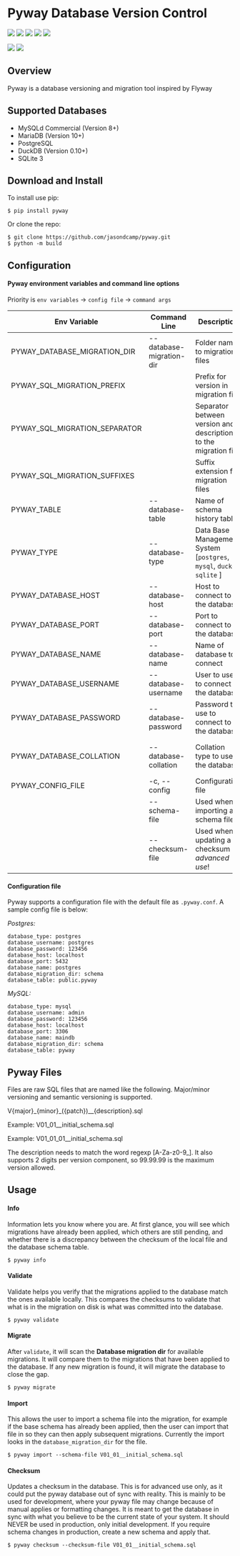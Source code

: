 # Pyway Database Version Control
![](https://img.shields.io/pypi/v/pyway.svg) ![](https://img.shields.io/badge/status-beta-yellow) ![](https://github.com/jasondcamp/pyway/actions/workflows/pyway-test.yml/badge.svg)  ![](https://img.shields.io/pypi/pyversions/pyway.svg) ![](https://img.shields.io/badge/license-GPL-lightgrey)

![](https://api.codeclimate.com/v1/badges/6ad7c702ffb0b1b96c1a/maintainability) ![](https://api.codeclimate.com/v1/badges/6ad7c702ffb0b1b96c1a/test_coverage)

## Overview
Pyway is a database versioning and migration tool inspired by Flyway

## Supported Databases
- MySQLd Commercial (Version 8+)
- MariaDB (Version 10+)
- PostgreSQL
- DuckDB (Version 0.10+)
- SQLite 3

## Download and Install
To install use pip:

    $ pip install pyway

Or clone the repo:

    $ git clone https://github.com/jasondcamp/pyway.git
    $ python -m build

## Configuration
#### Pyway environment variables and command line options

Priority is `env variables` -> `config file` -> `command args`

| Env Variable | Command Line | Description | Default |
| --------------- | -------------- | -------------- | :--------------: |
| PYWAY_DATABASE_MIGRATION_DIR | --database-migration-dir | Folder name to migration files | resources |
| PYWAY_SQL_MIGRATION_PREFIX | | Prefix for version in migration file | V |
| PYWAY_SQL_MIGRATION_SEPARATOR | | Separator between version and description to the migration file | __ |
| PYWAY_SQL_MIGRATION_SUFFIXES | | Suffix extension for migration files | .sql |
| PYWAY_TABLE | --database-table | Name of schema history table | *None* |
| PYWAY_TYPE | --database-type | Data Base Management System [`postgres`, `mysql`, `duckdb`, `sqlite` ] | *None* *required* |
| PYWAY_DATABASE_HOST | --database-host | Host to connect to the database | *None* |
| PYWAY_DATABASE_PORT | --database-port | Port to connect to the database | *None* |
| PYWAY_DATABASE_NAME | --database-name | Name of database to connect | *None* |
| PYWAY_DATABASE_USERNAME |--database-username | User to use to connect to the database | *None* |
| PYWAY_DATABASE_PASSWORD | --database-password | Password to use to connect to the database | *None* |
| PYWAY_DATABASE_COLLATION | --database-collation | Collation type to use in the database | MySQL: utf8mb4_general_ci Postgres: *not supported*|
| PYWAY_CONFIG_FILE | -c, --config | Configuration file | .pyway.conf |
| | --schema-file | Used when importing a schema file | |
| | --checksum-file | Used when updating a checksum - *advanced use*! | |

#### Configuration file
Pyway supports a configuration file with the default file as `.pyway.conf`. A sample config file is below:

_Postgres:_
```
database_type: postgres
database_username: postgres
database_password: 123456
database_host: localhost
database_port: 5432
database_name: postgres
database_migration_dir: schema
database_table: public.pyway
```
_MySQL:_
```
database_type: mysql
database_username: admin
database_password: 123456
database_host: localhost
database_port: 3306
database_name: maindb
database_migration_dir: schema
database_table: pyway
```


## Pyway Files
Files are raw SQL files that are named like the following. Major/minor versioning and semantic versioning is supported.

V{major}\_{minor}\_({patch})\_\_{description}.sql

Example: V01_01__initial_schema.sql

Example: V01_01_01__initial_schema.sql

The description needs to match the word regexp [A-Za-z0-9_].
It also supports 2 digits per version component, so 99.99.99 is the maximum version allowed.


## Usage

#### Info
Information lets you know where you are. At first glance, you will see which migrations have already been applied, which others are still pending, and whether there is a discrepancy between the checksum of the local file and the database schema table.

    $ pyway info


#### Validate
Validate helps you verify that the migrations applied to the database match the ones available locally. This compares the checksums to validate that what is in the migration on disk is what was committed into the database.

    $ pyway validate


#### Migrate
After `validate`, it will scan the **Database migration dir** for available migrations. It will compare them to the migrations that have been applied to the database. If any new migration is found, it will migrate the database to close the gap.

    $ pyway migrate

#### Import
This allows the user to import a schema file into the migration, for example if the base schema has already been applied, then the user can import that file in so they can then apply subsequent migrations. Currently the import looks in the `database_migration_dir` for the file.

    $ pyway import --schema-file V01_01__initial_schema.sql

#### Checksum
Updates a checksum in the database. This is for advanced use only, as it could put the pyway database out of sync with reality.  This is mainly to be used for development, where your pyway file may change because of manual applies or formatting changes. It is meant to get the database in sync with what you believe to be the current state of your system. It should NEVER be used in production, only initial development. If you require schema changes in production, create a new schema and apply that.

    $ pyway checksum --checksum-file V01_01__initial_schema.sql
